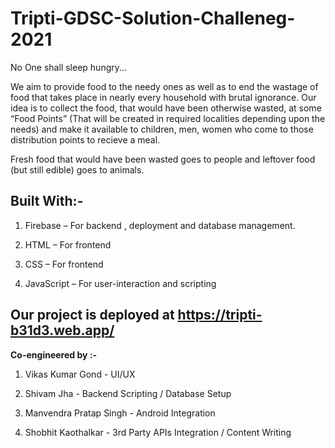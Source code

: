 # Tripti-GDSC-Solution-Challeneg-2021
No One shall sleep hungry...

We aim to provide food to the needy ones as well as to end the wastage of food that takes place in 
nearly every household with brutal ignorance. Our idea is to collect the food, that would have been 
otherwise wasted, at some “Food Points” (That will be created in required localities depending upon 
the needs) and make it available to children, men, women who come to those distribution points
to recieve a meal.

Fresh food that would have been wasted goes to people and leftover food (but still edible) goes to animals. 

## Built With:- 

1. Firebase – For backend , deployment and database management.

2. HTML – For frontend 

3. CSS – For frontend 

4. JavaScript – For user-interaction and scripting 

 

## Our project is deployed at https://tripti-b31d3.web.app/

 

**Co-engineered by :-** 

1. Vikas Kumar Gond - UI/UX

2. Shivam Jha - Backend Scripting / Database Setup

3. Manvendra Pratap Singh - Android Integration 

4. Shobhit Kaothalkar - 3rd Party APIs Integration / Content Writing

